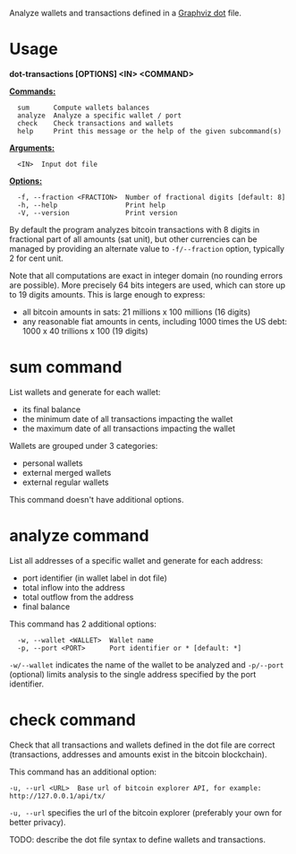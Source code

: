 Analyze wallets and transactions defined in a [Graphviz dot](https://graphviz.org/) file.

# Usage

**dot-transactions [OPTIONS] \<IN> \<COMMAND>**

**<u>Commands:</u>**
```
  sum      Compute wallets balances
  analyze  Analyze a specific wallet / port
  check    Check transactions and wallets
  help     Print this message or the help of the given subcommand(s)
```
**<u>Arguments:</u>**
```
  <IN>  Input dot file
```
**<u>Options:</u>**
```
  -f, --fraction <FRACTION>  Number of fractional digits [default: 8]
  -h, --help                 Print help
  -V, --version              Print version
```

By default the program analyzes bitcoin transactions with 8 digits in fractional part of all amounts
(sat unit), but other currencies can be managed by providing an alternate value to `-f/--fraction` option,
typically 2 for cent unit.

Note that all computations are exact in integer domain (no rounding errors are possible).
More precisely 64 bits integers are used, which can store up to 19 digits amounts.
This is large enough to express:
- all bitcoin amounts in sats: 21 millions x 100 millions (16 digits)
- any reasonable fiat amounts in cents, including 1000 times the US debt: 1000 x 40 trillions x 100 (19 digits)

# sum command

List wallets and generate for each wallet:
- its final balance
- the minimum date of all transactions impacting the wallet
- the maximum date of all transactions impacting the wallet

Wallets are grouped under 3 categories:
- personal wallets
- external merged wallets
- external regular wallets

This command doesn't have additional options.

# analyze command

List all addresses of a specific wallet and generate for each address:
- port identifier (in wallet label in dot file)
- total inflow into the address
- total outflow from the address
- final balance

This command has 2 additional options:
```
  -w, --wallet <WALLET>  Wallet name
  -p, --port <PORT>      Port identifier or * [default: *]
```

`-w/--wallet` indicates the name of the wallet to be analyzed and `-p/--port` (optional) limits
analysis to the single address specified by the port identifier.

# check command

Check that all transactions and wallets defined in the dot file are correct
(transactions, addresses and amounts exist in the bitcoin blockchain).

This command has an additional option:
```
-u, --url <URL>  Base url of bitcoin explorer API, for example: http://127.0.0.1/api/tx/
```

`-u, --url` specifies the url of the bitcoin explorer (preferably your own for better privacy).

TODO: describe the dot file syntax to define wallets and transactions.
